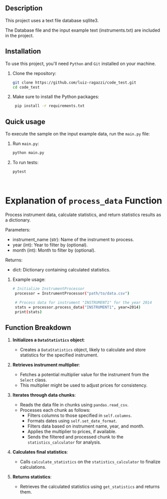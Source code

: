 ## Description

This project uses a text file database sqllite3.

The Database file and the input example text (instruments.txt) are included in the project.


## Installation

To use this project, you'll need `Python` and `Git` installed on your machine.

1. Clone the repository:
   
   ```sh
   git clone https://github.com/luiz-ragazzi/code_test.git
   cd code_test
   
2. Make sure to install the Python packages:
   
   ```sh
    pip install -r requirements.txt


## Quick usage

To execute the sample on the input example data, run the `main.py` file:

1. Run `main.py`:
   
   ```sh
   python main.py
   
3. To run tests:
   ```sh
   pytest
   
   


# Explanation of `process_data` Function

  Process instrument data, calculate statistics, and return statistics results as a dictionary.
  
  Parameters:
  - instrument_name (str): Name of the instrument to process.
  - year (int): Year to filter by (optional).
  - month (int): Month to filter by (optional).
  
  Returns:
  - dict: Dictionary containing calculated statistics.


1. Example usage:
   ```sh
   # Initialize InstrumentProcessor
    processor = InstrumentProcessor("path/to/data.csv")
    
    # Process data for instrument "INSTRUMENT1" for the year 2014
    stats = processor.process_data("INSTRUMENT1", year=2014)
    print(stats)


## Function Breakdown

1. **Initializes a `DataStatistics` object**:
   - Creates a `DataStatistics` object, likely to calculate and store statistics for the specified instrument.

2. **Retrieves instrument multiplier**:
   - Fetches a potential multiplier value for the instrument from the `Select` class.
   - This multiplier might be used to adjust prices for consistency.

3. **Iterates through data chunks**:
   - Reads the data file in chunks using `pandas.read_csv`.
   - Processes each chunk as follows:
     - Filters columns to those specified in `self.columns`.
     - Formats dates using `self.set_date_format`.
     - Filters data based on instrument name, year, and month.
     - Applies the multiplier to prices, if available.
     - Sends the filtered and processed chunk to the `statistics_calculator` for analysis.

4. **Calculates final statistics**:
   - Calls `calculate_statistics` on the `statistics_calculator` to finalize calculations.

5. **Returns statistics**:
   - Retrieves the calculated statistics using `get_statistics` and returns them.
